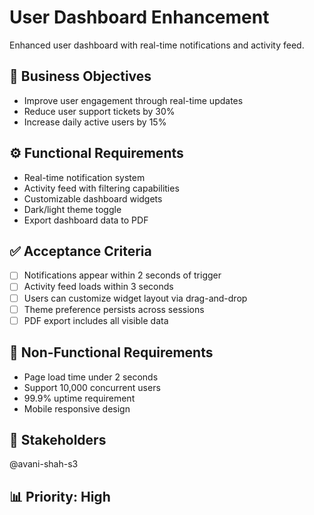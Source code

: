 # User Dashboard Enhancement

Enhanced user dashboard with real-time notifications and activity feed.

## 🎯 Business Objectives
- Improve user engagement through real-time updates
- Reduce user support tickets by 30%
- Increase daily active users by 15%

## ⚙️ Functional Requirements
- Real-time notification system
- Activity feed with filtering capabilities
- Customizable dashboard widgets
- Dark/light theme toggle
- Export dashboard data to PDF

## ✅ Acceptance Criteria
- [ ] Notifications appear within 2 seconds of trigger
- [ ] Activity feed loads within 3 seconds
- [ ] Users can customize widget layout via drag-and-drop
- [ ] Theme preference persists across sessions
- [ ] PDF export includes all visible data

## 🔧 Non-Functional Requirements
- Page load time under 2 seconds
- Support 10,000 concurrent users
- 99.9% uptime requirement
- Mobile responsive design

## 👥 Stakeholders
@avani-shah-s3

## 📊 Priority: High